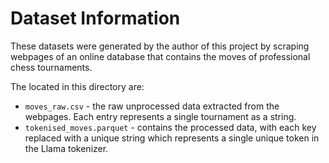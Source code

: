 # Dataset Information

These datasets were generated by the author of this project by scraping webpages of an online database that contains the moves of professional chess tournaments.

The located in this directory are:
* ```moves_raw.csv``` - the raw unprocessed data extracted from the webpages. Each entry represents a single tournament as a string.
* ```tokenised_moves.parquet``` - contains the processed data, with each key replaced with a unique string which represents a single unique token in the Llama tokenizer.

